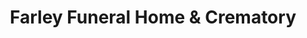 ---
title: "Farley Funeral Home & Crematory"
url: /venice/farley-funeral-home-and-crematory/
shop: funeral directors
---